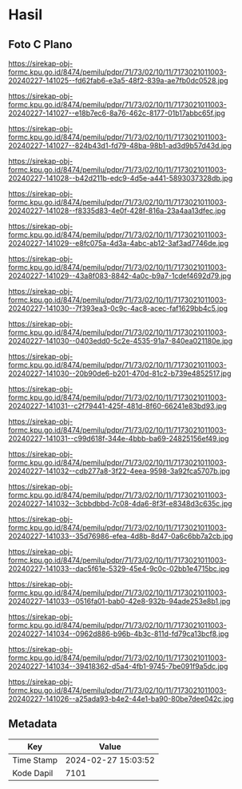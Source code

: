 # Hasil

## Foto C Plano

https://sirekap-obj-formc.kpu.go.id/8474/pemilu/pdpr/71/73/02/10/11/7173021011003-20240227-141025--fd62fab6-e3a5-48f2-839a-ae7fb0dc0528.jpg

https://sirekap-obj-formc.kpu.go.id/8474/pemilu/pdpr/71/73/02/10/11/7173021011003-20240227-141027--e18b7ec6-8a76-462c-8177-01b17abbc65f.jpg

https://sirekap-obj-formc.kpu.go.id/8474/pemilu/pdpr/71/73/02/10/11/7173021011003-20240227-141027--824b43d1-fd79-48ba-98b1-ad3d9b57d43d.jpg

https://sirekap-obj-formc.kpu.go.id/8474/pemilu/pdpr/71/73/02/10/11/7173021011003-20240227-141028--b42d211b-edc9-4d5e-a441-5893037328db.jpg

https://sirekap-obj-formc.kpu.go.id/8474/pemilu/pdpr/71/73/02/10/11/7173021011003-20240227-141028--f8335d83-4e0f-428f-816a-23a4aa13dfec.jpg

https://sirekap-obj-formc.kpu.go.id/8474/pemilu/pdpr/71/73/02/10/11/7173021011003-20240227-141029--e8fc075a-4d3a-4abc-ab12-3af3ad7746de.jpg

https://sirekap-obj-formc.kpu.go.id/8474/pemilu/pdpr/71/73/02/10/11/7173021011003-20240227-141029--43a8f083-8842-4a0c-b9a7-1cdef4692d79.jpg

https://sirekap-obj-formc.kpu.go.id/8474/pemilu/pdpr/71/73/02/10/11/7173021011003-20240227-141030--7f393ea3-0c9c-4ac8-acec-faf1629bb4c5.jpg

https://sirekap-obj-formc.kpu.go.id/8474/pemilu/pdpr/71/73/02/10/11/7173021011003-20240227-141030--0403edd0-5c2e-4535-91a7-840ea021180e.jpg

https://sirekap-obj-formc.kpu.go.id/8474/pemilu/pdpr/71/73/02/10/11/7173021011003-20240227-141030--20b90de6-b201-470d-81c2-b739e4852517.jpg

https://sirekap-obj-formc.kpu.go.id/8474/pemilu/pdpr/71/73/02/10/11/7173021011003-20240227-141031--c2f79441-425f-481d-8f60-66241e83bd93.jpg

https://sirekap-obj-formc.kpu.go.id/8474/pemilu/pdpr/71/73/02/10/11/7173021011003-20240227-141031--c99d618f-344e-4bbb-ba69-24825156ef49.jpg

https://sirekap-obj-formc.kpu.go.id/8474/pemilu/pdpr/71/73/02/10/11/7173021011003-20240227-141032--cdb277a8-3f22-4eea-9598-3a92fca5707b.jpg

https://sirekap-obj-formc.kpu.go.id/8474/pemilu/pdpr/71/73/02/10/11/7173021011003-20240227-141032--3cbbdbbd-7c08-4da6-8f3f-e8348d3c635c.jpg

https://sirekap-obj-formc.kpu.go.id/8474/pemilu/pdpr/71/73/02/10/11/7173021011003-20240227-141033--35d76986-efea-4d8b-8d47-0a6c6bb7a2cb.jpg

https://sirekap-obj-formc.kpu.go.id/8474/pemilu/pdpr/71/73/02/10/11/7173021011003-20240227-141033--dac5f61e-5329-45e4-9c0c-02bb1e4715bc.jpg

https://sirekap-obj-formc.kpu.go.id/8474/pemilu/pdpr/71/73/02/10/11/7173021011003-20240227-141033--0516fa01-bab0-42e8-932b-94ade253e8b1.jpg

https://sirekap-obj-formc.kpu.go.id/8474/pemilu/pdpr/71/73/02/10/11/7173021011003-20240227-141034--0962d886-b96b-4b3c-811d-fd79ca13bcf8.jpg

https://sirekap-obj-formc.kpu.go.id/8474/pemilu/pdpr/71/73/02/10/11/7173021011003-20240227-141034--39418362-d5a4-4fb1-9745-7be091f9a5dc.jpg

https://sirekap-obj-formc.kpu.go.id/8474/pemilu/pdpr/71/73/02/10/11/7173021011003-20240227-141026--a25ada93-b4e2-44e1-ba90-80be7dee042c.jpg


## Metadata

| Key        | Value               |
| ---------- | ------------------- |
| Time Stamp | 2024-02-27 15:03:52 |
| Kode Dapil | 7101                |



